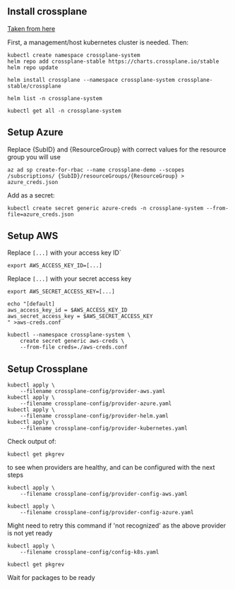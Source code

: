 
## Install crossplane
[Taken from here](https://crossplane.io/docs/v1.5/getting-started/install-configure.html)

First, a management/host kubernetes cluster is needed. 
Then: 
```
kubectl create namespace crossplane-system
helm repo add crossplane-stable https://charts.crossplane.io/stable
helm repo update

helm install crossplane --namespace crossplane-system crossplane-stable/crossplane

helm list -n crossplane-system

kubectl get all -n crossplane-system
```
## Setup Azure
Replace {SubID} and {ResourceGroup} with correct values for the resource group you will use
```
az ad sp create-for-rbac --name crossplane-demo --scopes /subscriptions/ {SubID}/resourceGroups/{ResourceGroup} > azure_creds.json
```

Add as a secret:
```
kubectl create secret generic azure-creds -n crossplane-system --from-file=azure_creds.json
```

## Setup AWS

Replace `[...]` with your access key ID`
```
export AWS_ACCESS_KEY_ID=[...]
```
Replace `[...]` with your secret access key
```
export AWS_SECRET_ACCESS_KEY=[...]

echo "[default]
aws_access_key_id = $AWS_ACCESS_KEY_ID
aws_secret_access_key = $AWS_SECRET_ACCESS_KEY
" >aws-creds.conf

kubectl --namespace crossplane-system \
    create secret generic aws-creds \
    --from-file creds=./aws-creds.conf
```
## Setup Crossplane
```
kubectl apply \
    --filename crossplane-config/provider-aws.yaml
kubectl apply \
    --filename crossplane-config/provider-azure.yaml
kubectl apply \
    --filename crossplane-config/provider-helm.yaml
kubectl apply \
    --filename crossplane-config/provider-kubernetes.yaml
```
Check output of:
```
kubectl get pkgrev
```
to see when providers are healthy, and can be configured with the next steps

```
kubectl apply \
    --filename crossplane-config/provider-config-aws.yaml
```
```
kubectl apply \
    --filename crossplane-config/provider-config-azure.yaml
```
Might need to retry this command if 'not recognized' as the above provider is not yet ready

```
kubectl apply \
    --filename crossplane-config/config-k8s.yaml
```

```
kubectl get pkgrev
```
Wait for packages to be ready





